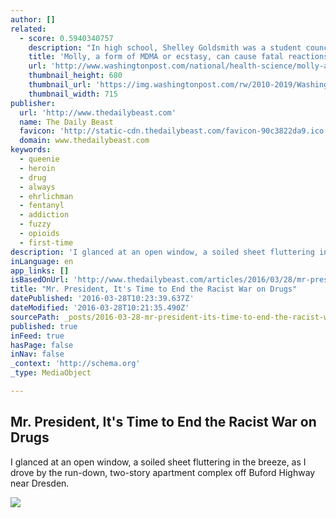 ```yaml
---
author: []
related:
  - score: 0.5940340757
    description: "In high school, Shelley Goldsmith was a student council president and tennis team captain. She'd won an academic scholarship to the University of Virginia, had raised money for the American Heart Association and baked cupcakes for cancer patients when her dad was going through chemotherapy. The Abington, Va., teen also loved music."
    title: 'Molly, a form of MDMA or ecstasy, can cause fatal reactions'
    url: 'http://www.washingtonpost.com/national/health-science/molly-a-form-of-mdma-or-ecstasy-can-cause-fatal-reactions/2015/07/27/7962da10-111e-11e5-9726-49d6fa26a8c6_story.html'
    thumbnail_height: 680
    thumbnail_url: 'https://img.washingtonpost.com/rw/2010-2019/WashingtonPost/2015/07/27/Interactivity/Images/crop_freeMEDMYSTERY041437675551.jpg'
    thumbnail_width: 715
publisher:
  url: 'http://www.thedailybeast.com'
  name: The Daily Beast
  favicon: 'http://static-cdn.thedailybeast.com/favicon-90c3822da9.ico'
  domain: www.thedailybeast.com
keywords:
  - queenie
  - heroin
  - drug
  - always
  - ehrlichman
  - fentanyl
  - addiction
  - fuzzy
  - opioids
  - first-time
description: 'I glanced at an open window, a soiled sheet fluttering in the breeze, as I drove by the run-down, two-story apartment complex off Buford Highway near Dresden.'
inLanguage: en
app_links: []
isBasedOnUrl: 'http://www.thedailybeast.com/articles/2016/03/28/mr-president-it-s-time-to-end-the-racist-war-on-drugs.html'
title: "Mr. President, It's Time to End the Racist War on Drugs"
datePublished: '2016-03-28T10:23:39.637Z'
dateModified: '2016-03-28T10:21:35.490Z'
sourcePath: _posts/2016-03-28-mr-president-its-time-to-end-the-racist-war-on-drugs.md
published: true
inFeed: true
hasPage: false
inNav: false
_context: 'http://schema.org'
_type: MediaObject

---
```

<article style=""><h1>Mr. President, It's Time to End the Racist War on Drugs</h1><p>I glanced at an open window, a soiled sheet fluttering in the breeze, as I drove by the run-down, two-story apartment complex off Buford Highway near Dresden.</p><img src="http://cdn.thedailybeast.com/content/dailybeast/articles/2016/03/28/mr-president-it-s-time-to-end-the-racist-war-on-drugs/jcr:content/image.img.2000.jpg/1459141573916.cached.jpg" /></article>